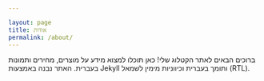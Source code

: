 ```yaml
---

layout: page
title: אודות
permalink: /about/
---
```


ברוכים הבאים לאתר הקטלוג שלי! כאן תוכלו למצוא מידע על מוצרים, מחירים ותמונות בעברית.
האתר נבנה באמצעות Jekyll ותומך בעברית וכיווניות מימין לשמאל (RTL).
